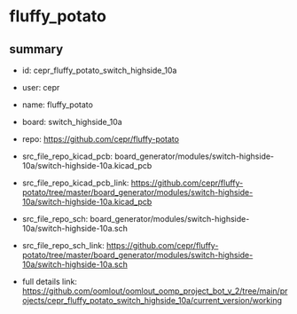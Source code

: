 # fluffy_potato
 
## summary 
* id: cepr_fluffy_potato_switch_highside_10a
* user: cepr
* name: fluffy_potato
* board: switch_highside_10a
* repo: https://github.com/cepr/fluffy-potato
* src_file_repo_kicad_pcb: board_generator/modules/switch-highside-10a/switch-highside-10a.kicad_pcb
* src_file_repo_kicad_pcb_link: https://github.com/cepr/fluffy-potato/tree/master/board_generator/modules/switch-highside-10a/switch-highside-10a.kicad_pcb


* src_file_repo_sch: board_generator/modules/switch-highside-10a/switch-highside-10a.sch
* src_file_repo_sch_link: https://github.com/cepr/fluffy-potato/tree/master/board_generator/modules/switch-highside-10a/switch-highside-10a.sch
* full details link: https://github.com/oomlout/oomlout_oomp_project_bot_v_2/tree/main/projects/cepr_fluffy_potato_switch_highside_10a/current_version/working  







